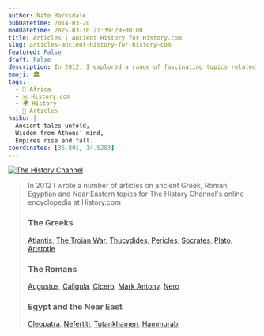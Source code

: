 ```yaml
---
author: Nate Barksdale
pubDatetime: 2014-03-20
modDatetime: 2025-03-10 21:39:29+00:00
title: Articles | Ancient History for History.com
slug: articles-ancient-history-for-history-com
featured: False
draft: False
description: In 2012, I explored a range of fascinating topics related to ancient civilizations, covering the Greeks, Romans, Egyptians, and Near Eastern cultures. Each piece provides insight into their rich histories and lasting legacies.
emoji: 🏛️
tags:
  - 🦁 Africa
  - 🇭 History.com
  - 🌍 History
  - 📖 Articles
haiku: |
  Ancient tales unfold,  
  Wisdom from Athens' mind,  
  Empires rise and fall.
coordinates: [35.891, 14.5203]
---
```


[![The History Channel](@assets/images/history-log.png)](http://www.history.com/topics)

> In 2012 I wrote a number of articles on ancient Greek, Roman, Egyptian and Near Eastern topics for The History Channel's online encyclopedia at History.com
>
> ### The Greeks
>
> [Atlantis](http://www.history.com/topics/atlantis), [The Trojan War](http://www.history.com/topics/ancient-history/trojan-war), [Thucydides](http://www.history.com/topics/ancient-history/thucydides), [Pericles](http://www.history.com/topics/ancient-history/pericles), [Socrates](http://www.history.com/topics/ancient-history/socrates), [Plato](http://www.history.com/topics/ancient-history/plato), [Aristotle](http://www.history.com/topics/ancient-history/aristotle)
>
> ### The Romans
>
> [Augustus](http://www.history.com/topics/ancient-history/emperor-augustus), [Caligula](http://www.history.com/topics/ancient-history/caligula), [Cicero](http://www.history.com/topics/ancient-history/marcus-tullius-cicero), [Mark Antony](http://www.history.com/topics/ancient-history/mark-antony), [Nero](http://www.history.com/topics/ancient-history/nero)
>
> ### Egypt and the Near East
>
> [Cleopatra](http://www.history.com/topics/ancient-history/cleopatra), [Nefertiti](http://www.history.com/topics/ancient-history/nefertiti), [Tutankhamen](http://www.history.com/topics/ancient-history/tutankhamen), [Hammurabi](http://www.history.com/topics/ancient-history/hammurabi)
